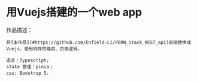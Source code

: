 <h1>用Vuejs搭建的一个web app</h1>

作品描述：

    将[本作品](#https://github.com/Enfield-Li/PERN_Stack_REST_api)前端替换成Vuejs，使用同样的路由、页面逻辑。
      
    语言：Typescript;
    state 管理：pinia；
    css: Boostrap 5。